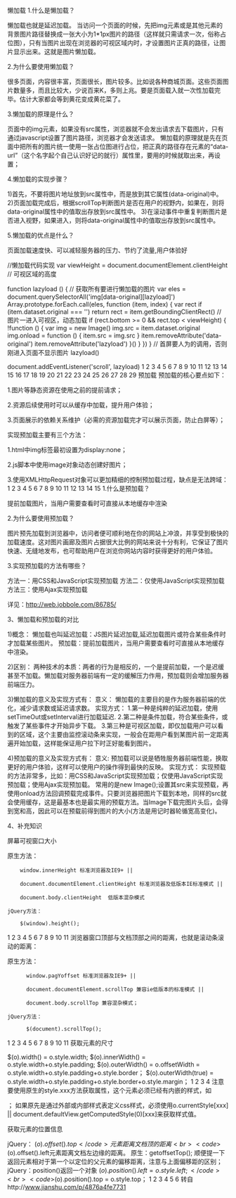 懒加载
1.什么是懒加载？

懒加载也就是延迟加载。 
当访问一个页面的时候，先把img元素或是其他元素的背景图片路径替换成一张大小为1*1px图片的路径（这样就只需请求一次，俗称占位图），只有当图片出现在浏览器的可视区域内时，才设置图片正真的路径，让图片显示出来。这就是图片懒加载。

2.为什么要使用懒加载？

很多页面，内容很丰富，页面很长，图片较多。比如说各种商城页面。这些页面图片数量多，而且比较大，少说百来K，多则上兆。要是页面载入就一次性加载完毕。估计大家都会等到黄花变成黄花菜了。

3.懒加载的原理是什么？

页面中的img元素，如果没有src属性，浏览器就不会发出请求去下载图片，只有通过javascript设置了图片路径，浏览器才会发送请求。 
懒加载的原理就是先在页面中把所有的图片统一使用一张占位图进行占位，把正真的路径存在元素的“data-url”（这个名字起个自己认识好记的就行）属性里，要用的时候就取出来，再设置；

4.懒加载的实现步骤？

1)首先，不要将图片地址放到src属性中，而是放到其它属性(data-original)中。 
2)页面加载完成后，根据scrollTop判断图片是否在用户的视野内，如果在，则将data-original属性中的值取出存放到src属性中。 
3)在滚动事件中重复判断图片是否进入视野，如果进入，则将data-original属性中的值取出存放到src属性中。

5.懒加载的优点是什么？

页面加载速度快、可以减轻服务器的压力、节约了流量,用户体验好

//懒加载代码实现
var viewHeight = document.documentElement.clientHeight // 可视区域的高度

function lazyload () {
  // 获取所有要进行懒加载的图片
  var eles = document.querySelectorAll('img[data-original][lazyload]')
  Array.prototype.forEach.call(eles, function (item, index) {
    var rect
    if (item.dataset.original === '')
      return
    rect = item.getBoundingClientRect()
    // 图片一进入可视区，动态加载
    if (rect.bottom >= 0 && rect.top < viewHeight) {
      !function () {
        var img = new Image()
        img.src = item.dataset.original
        img.onload = function () {
          item.src = img.src
        }
        item.removeAttribute('data-original')
        item.removeAttribute('lazyload')
      }()
    }
  })
}
// 首屏要人为的调用，否则刚进入页面不显示图片
lazyload()

document.addEventListener('scroll', lazyload)
1
2
3
4
5
6
7
8
9
10
11
12
13
14
15
16
17
18
19
20
21
22
23
24
25
26
27
28
29
预加载
预加载的核心要点如下：

1.图片等静态资源在使用之前的提前请求；

2.资源后续使用时可以从缓存中加载，提升用户体验；

3.页面展示的依赖关系维护（必需的资源加载完才可以展示页面，防止白屏等）；

实现预加载主要有三个方法：

1.html中img标签最初设置为display:none；

2.js脚本中使用image对象动态创建好图片；

3.使用XMLHttpRequest对象可以更加精细的控制预加载过程，缺点是无法跨域：
1
2
3
4
5
6
7
8
9
10
11
12
13
14
15
1.什么是预加载？

提前加载图片，当用户需要查看时可直接从本地缓存中渲染

2.为什么要使用预加载？

图片预先加载到浏览器中，访问者便可顺利地在你的网站上冲浪，并享受到极快的加载速度。这对图片画廊及图片占据很大比例的网站来说十分有利，它保证了图片快速、无缝地发布，也可帮助用户在浏览你网站内容时获得更好的用户体验。

3.实现预加载的方法有哪些？

方法一：用CSS和JavaScript实现预加载 
方法二：仅使用JavaScript实现预加载 
方法三：使用Ajax实现预加载

详见：http://web.jobbole.com/86785/

3、懒加载和预加载的对比

1)概念： 
懒加载也叫延迟加载：JS图片延迟加载,延迟加载图片或符合某些条件时才加载某些图片。 
预加载：提前加载图片，当用户需要查看时可直接从本地缓存中渲染。

2)区别： 
两种技术的本质：两者的行为是相反的，一个是提前加载，一个是迟缓甚至不加载。懒加载对服务器前端有一定的缓解压力作用，预加载则会增加服务器前端压力。

3)懒加载的意义及实现方式有： 
意义： 
懒加载的主要目的是作为服务器前端的优化，减少请求数或延迟请求数。 
实现方式： 
1.第一种是纯粹的延迟加载，使用setTimeOut或setInterval进行加载延迟. 
2.第二种是条件加载，符合某些条件，或触发了某些事件才开始异步下载。 
3.第三种是可视区加载，即仅加载用户可以看到的区域，这个主要由监控滚动条来实现，一般会在距用户看到某图片前一定距离遍开始加载，这样能保证用户拉下时正好能看到图片。

4)预加载的意义及实现方式有： 
意义: 
预加载可以说是牺牲服务器前端性能，换取更好的用户体验，这样可以使用户的操作得到最快的反映。 
实现方式： 
实现预载的方法非常多，比如：用CSS和JavaScript实现预加载；仅使用JavaScript实现预加载；使用Ajax实现预加载。 
常用的是new Image();设置其src来实现预载，再使用onload方法回调预载完成事件。只要浏览器把图片下载到本地，同样的src就会使用缓存，这是最基本也是最实用的预载方法。当Image下载完图片头后，会得到宽和高，因此可以在预载前得到图片的大小(方法是用记时器轮循宽高变化)。

4、补充知识

屏幕可视窗口大小

  原生方法： 

        window.innerHeight 标准浏览器及IE9+ || 

        document.documentElement.clientHeight 标准浏览器及低版本IE标准模式 || 

        document.body.clientHeight  低版本混杂模式 

    jQuery方法：  

        $(window).height();
1
2
3
4
5
6
7
8
9
10
11
浏览器窗口顶部与文档顶部之间的距离，也就是滚动条滚动的距离：

 原生方法： 

          window.pagYoffset 标准浏览器及IE9+ || 

          document.documentElement.scrollTop 兼容ie低版本的标准模式 || 

          document.body.scrollTop 兼容混杂模式； 

    jQuery方法： 

          $(document).scrollTop();
1
2
3
4
5
6
7
8
9
10
11
获取元素的尺寸

$(o).width() = o.style.width;
$(o).innerWidth() = o.style.width+o.style.padding;
$(o).outerWidth() = o.offsetWidth = o.style.width+o.style.padding+o.style.border；
$(o).outerWidth(true) = o.style.width+o.style.padding+o.style.border+o.style.margin；
1
2
3
4
注意 
要使用原生的style.xxx方法获取属性，这个元素必须已经有内嵌的样式，如

；
如果原先是通过外部或内部样式表定义css样式，必须使用o.currentStyle[xxx] || document.defaultView.getComputedStyle(0)[xxx]来获取样式值。

获取元素的位置信息

jQuery：
$(o).offset().top</code>元素距离文档顶的距离<br><code>$(o).offset().left元素距离文档左边缘的距离。
原生：getoffsetTop();
顺便提一下返回元素相对于第一个以定位的父元素的偏移距离，注意与上面偏移距的区别；
jQuery：position()返回一个对象
$(o).position().left = o.style.left;</code><br><code>$(o).position().top = o.style.top； 
1
2
3
4
5
6
转自http://www.jianshu.com/p/4876a4fe7731